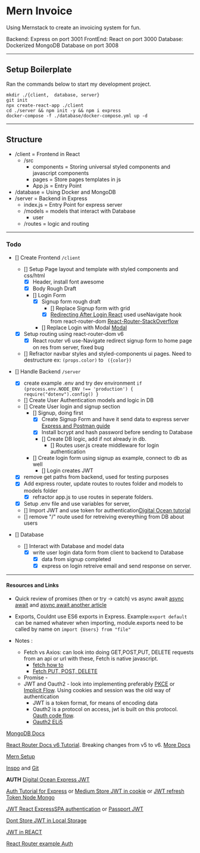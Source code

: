 # Mern Invoice

Using Mernstack to create an invoicing system for fun.

Backend: Express on port 3001
FrontEnd: React on port 3000
Database: Dockerized MongoDB Database on port 3008

---

## Setup Boilerplate

Ran the commands below to start my development project.

```
mkdir ./{client,  database, server}
git init
npx create-react-app ./client
cd ./server && npm init -y && npm i express
docker-compose -f ./database/docker-compose.yml up -d
```

---

## Structure

-   /client = Frontend in React
    -   /src
        -   components = Storing universal styled components and javascript components
        -   pages = Store pages templates in js
        -   App.js = Entry Point
-   /database = Using Docker and MongoDB
-   /server = Backend in Express
    -   index.js = Entry Point for express server
    -   /models = models that interact with Database
        -   user
    -   /routes = logic and routing

---

### Todo

-   [] Create Frontend `/client`
    -   [] Setup Page layout and template with styled components and css/html
        -   [x] Header, install font awesome
        -   [x] Body Rough Draft
        -   [] Login Form
            -   [x] Signup form rough draft
                -   [] Replace Signup form with grid
                -   [x] [Redirecting After Login React](https://pretagteam.com/question/what-is-the-correct-way-of-redirecting-after-successful-post-request-in-react) used useNavigate hook from react-router-dom [React-Router-StackOverflow](https://stackoverflow.com/questions/31079081/programmatically-navigate-using-react-router)
            -   [] Replace Login with Modal [Modal](https://www.w3schools.com/howto/howto_css_login_form.asp)
    -   [x] Setup routing using react-router-dom v6
        -   [x] React router v6 use-Navigate redirect signup form to home page on res from server, fixed bug
    -   [] Refractor navbar styles and styled-components ui pages. Need to destructure ex: `(props.color)` to ` ({color})`
-   [] Handle Backend `/server`
    -   [x] create example .env and try dev environment
            `if (process.env.NODE_ENV !== 'production') { require("dotenv").config() } `
    -   [] Create User Authentication models and logic in DB
    -   [] Create User login and signup section
        -   [] Signup, doing first
            -   [x] Create Signup Form and have it send data to express server [Express and Postman guide](https://iq.opengenus.org/routing-with-express-and-postman/)
            -   [x] Install bcrypt and hash password before sending to Database
            -   [] Create DB logic, add if not already in db.
                -   [] Routes user.js create middleware for login authentication
        -   [] Create login form using signup as example, connect to db as well
            -   [] Login creates JWT
    -   [x] remove get paths from backend, used for testing purposes
    -   [x] Add express router, update routes to routes folder and models to models folder
        -   [x] refractor app.js to use routes in seperate folders.
    -   [x] Setup .env file and use variables for server,
    -   [] Import JWT and use token for authentication[Digital Ocean tutorial](https://www.digitalocean.com/community/tutorials/nodejs-jwt-expressjs)
    -   [] remove "/" route used for retreiving evereything from DB about users
-   [] Database

    -   [] Interact with Database and model data
        -   [x] write user login data form from client to backend to Database
            -   [x] data from signup completed
            -   [x] express on login retreive email and send response on server.

---

#### Resources and Links

-   Quick review of promises (then or try -> catch) vs async await [async await](https://itnext.io/error-handling-with-async-await-in-js-26c3f20bc06a) and [async await another article](https://www.robinwieruch.de/javascript-async-await-without-try-catch/)
-   Exports, Couldnt use ES6 exports in Express.
    Example:`export default` can be named whatever when importing, module.exports need to be called by name on `import {Users} from "file"`

-   Notes :
    -   Fetch vs Axios: can look into doing GET,POST,PUT, DELETE requests from an api or url with these, Fetch is native javascript.
        -   [fetch how to](https://attacomsian.com/blog/using-javascript-fetch-api-to-get-and-post-data)
        -   [Fetch PUT, POST, DELETE](https://attacomsian.com/blog/javascript-fetch-api)
    -   Promise -
    -   JWT and Oauth2 - look into implementing preferably [PKCE](https://curity.io/resources/learn/oauth-pkce/) or [Implicit Flow](https://curity.io/resources/learn/oauth-implicit-flow/). Using cookies and session was the old way of authentication
        -   JWT is a token format, for means of encoding data
        -   Oauth2 is a protocol on access, jwt is built on this protocol. [Oauth code flow](https://curity.io/resources/learn/oauth-code-flow/).
        -   [Oauth2 ELi5](https://medium.com/dailyjs/what-every-software-engineer-should-know-about-oauth-2-0-10f0ef4998e5)

[MongoDB Docs](https://www.mongodb.com/languages/express-mongodb-rest-api-tutorial)

[React Router Docs v6 Tutorial](https://github.com/remix-run/react-router/blob/main/docs/getting-started/tutorial.md). Breaking changes from v5 to v6. [More Docs](https://reactrouter.com/docs/en/v6/upgrading/v5)

[Mern Setup](https://niruhan.medium.com/creating-a-simple-mern-fullstack-application-2cbcfbdf3940)

[Inspo](https://dev.to/panshak/i-created-a-full-stack-invoicing-application-using-the-mern-stack-27mp) and [Git](https://github.com/Panshak/arcinvoice)


**AUTH**
[Digital Ocean Express JWT](https://www.digitalocean.com/community/tutorials/nodejs-jwt-expressjs)

[Auth Tutorial for Express](https://www.codingdeft.com/posts/react-authentication-mern-node-passport-express-mongo/) or [Medium Store JWT in cookie](https://medium.com/@ryanchenkie_40935/react-authentication-how-to-store-jwt-in-a-cookie-346519310e81) or [JWT refresh Token Node Mongo](https://www.bezkoder.com/jwt-refresh-token-node-js-mongodb/)

[JWT React Express](https://javascript.plainenglish.io/secure-react-express-apps-jsonwebtoken-cookie-session-auth0-and-passport-tutorial-e58d6dce6c91)[SPA authentication](https://andrejgajdos.com/authenticating-users-in-single-page-applications-using-node-passport-react-and-redux/) or [Passport JWT](https://www.mokuji.me/article/passport-jwt-react)

[Dont Store JWT in Local Storage ](https://www.rdegges.com/2018/please-stop-using-local-storage/)

[JWT in REACT ](https://hasura.io/blog/best-practices-of-using-jwt-with-graphql/)

[React Router example Auth](https://v5.reactrouter.com/web/example/auth-workflow)